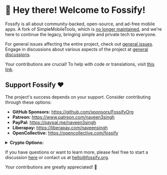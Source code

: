 # 👋 Hey there! Welcome to Fossify!

Fossify is all about community-backed, open-source, and ad-free mobile apps. A fork of SimpleMobileTools, which is [no longer maintained](https://github.com/SimpleMobileTools/General-Discussion/issues/241), and we're here to continue the legacy, bringing simple and private tech to everyone.

For general issues affecting the entire project, check out [general issues](https://github.com/FossifyOrg/General-Discussion/issues). Engage in discussions about various aspects of the project at [general discussions](https://github.com/FossifyOrg/General-Discussion/discussions).

Your contributions are crucial! To help with code or translations, visit [this link](https://github.com/FossifyOrg/General-Discussion?tab=readme-ov-file#faq).

## Support Fossify :heart:

The project's success depends on your support. Consider contributing through these options:

- **GitHub Sponsors:** https://github.com/sponsors/FossifyOrg
- **Patreon:** https://www.patreon.com/naveen3singh
- **PayPal:** https://paypal.me/naveen3singh
- **Liberapay:** https://liberapay.com/naveensingh
- **OpenCollective:** https://opencollective.com/fossify

<details>
  
  <summary><strong>Crypto Options:</strong></summary>

  
  <p>Show your support through cryptocurrency donations:</p>
  
  - **BTC:** `bc1q5flmuh5f3canqza07cfekjn64p2aqvd2w7pnn3`
  - **ETH:** `0x9354fC372BC3BdA58766a8a9Fabadf77A76CdE01`
  - **XMR:** `48FkVUcJ7AGeBMR4SC4J7QU5nAt6YNwKZWz6sGDT1s5haEY7reZtJr5CniXLaQzTzGAuZNoc83BQAcETHw1d3Lkn8AAf1XF`
  - **TRX:** `TGi4VpD1D9A9ZvyP9d3aVowwzMSvev2hub`

</details>

If you have questions or want to learn more, please feel free to start a discussion [here](https://github.com/orgs/FossifyOrg/discussions) or contact us at [hello@fossify.org](mailto:hello@fossify.org).

Your contributions are greatly appreciated! 🌟
